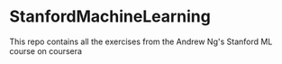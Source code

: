 # StanfordMachineLearning
This repo contains all the exercises from the Andrew Ng's Stanford ML course on coursera
